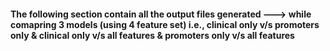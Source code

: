#### The following section contain all the output files generated ---> while comapring 3 models (using 4 feature set) i.e., clinical only v/s promoters only & clinical only v/s all features & promoters only v/s all features 
